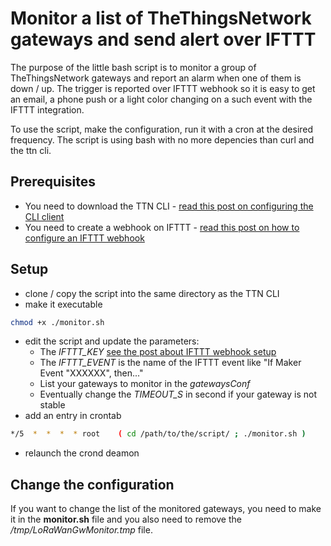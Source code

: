 # Monitor a list of TheThingsNetwork gateways and send alert over IFTTT
The purpose of the little bash script is to monitor a group of TheThingsNetwork gateways and report an alarm when one of them is down / up. The trigger is reported over IFTTT webhook so it is easy to get an email, a phone push or a light color changing on a such event with the IFTTT integration.

To use the script, make the configuration, run it with a cron at the desired frequency. The script is using bash with no more depencies than curl and the ttn cli.

## Prerequisites
* You need to download the TTN CLI - [read this post on configuring the CLI client](https://www.disk91.com/2020/technology/lora/monitor-a-gateway-connected-to-the-things-network/)
* You need to create a webhook on IFTTT - [read this post on how to configure an IFTTT webhook](https://www.disk91.com/2019/technology/lora/alarm-your-thethingsnetwork-gateway/)

## Setup
* clone / copy the script into the same directory as the TTN CLI
* make it executable
```bash
chmod +x ./monitor.sh
```
* edit the script and update the parameters:
	- The *IFTTT_KEY* [see the post about IFTTT webhook setup](https://www.disk91.com/2019/technology/lora/alarm-your-thethingsnetwork-gateway/) 
	- The *IFTTT_EVENT* is the name of the IFTTT event like "If Maker Event "XXXXXX", then..."
	- List your gateways to monitor in the *gatewaysConf* 
	- Eventually change the *TIMEOUT_S* in second if your gateway is not stable
* add an entry in crontab
```bash 
*/5  *  *  *  * root    ( cd /path/to/the/script/ ; ./monitor.sh )
```
* relaunch the crond deamon

## Change the configuration
If you want to change the list of the monitored gateways, you need to make it in the **monitor.sh** file and you also need to remove the */tmp/LoRaWanGwMonitor.tmp* file.

